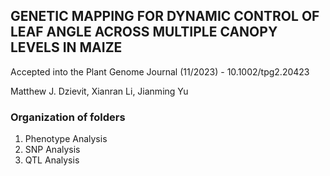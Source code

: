 ## GENETIC MAPPING FOR DYNAMIC CONTROL OF LEAF ANGLE ACROSS MULTIPLE CANOPY LEVELS IN MAIZE

Accepted into the Plant Genome Journal (11/2023) - 10.1002/tpg2.20423

Matthew J. Dzievit, Xianran Li, Jianming Yu


### Organization of folders

1. Phenotype Analysis
2. SNP Analysis
3. QTL Analysis
